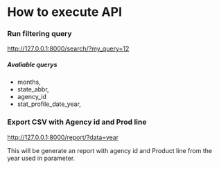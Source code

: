 # How to execute API

### Run filtering query

http://127.0.0.1:8000/search/?my_query=12

##### Avaliable querys 
  - months, 
  - state_abbr,
  - agency_id
  - stat_profile_date_year,
  
### Export CSV with Agency id and Prod line
http://127.0.0.1:8000/report/?data=year

This will be generate an report with agency id and Product line from the 
year used in parameter. 

  
